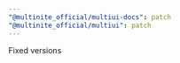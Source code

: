 ```yaml
---
"@multinite_official/multiui-docs": patch
"@multinite_official/multiui": patch
---
```


Fixed versions
